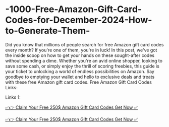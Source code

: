 # -1000-Free-Amazon-Gift-Card-Codes-for-December-2024-How-to-Generate-Them-


Did you know that millions of people search for free Amazon gift card codes every month? If you're one of them, you're in luck! In this post, we've got the inside scoop on how to get your hands on these sought-after codes without spending a dime. Whether you're an avid online shopper, looking to save some cash, or simply enjoy the thrill of scoring freebies, this guide is your ticket to unlocking a world of endless possibilities on Amazon. Say goodbye to emptying your wallet and hello to exclusive deals and treats with these free Amazon gift card codes. Free Amazon Gift Card Codes Links:

Links 1:

[✅👉 Claim Your Free 250$ Amazon Gift Card Codes Get Now ✅](https://usaofferzon.com/amazongiftcard/)

[✅👉 Claim Your Free 250$ Amazon Gift Card Codes Get Now ✅](https://usaofferzon.com/giftcard/)

